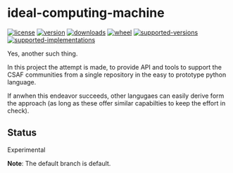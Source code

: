 # ideal-computing-machine

[![license](https://img.shields.io/github/license/sthagen/ideal-computing-machine.svg?style=flat)](https://github.com/sthagen/ideal-computing-machine/blob/default/LICENSE)
[![version](https://img.shields.io/pypi/v/csaf.svg?style=flat)](https://pypi.python.org/pypi/csaf/)
[![downloads](https://img.shields.io/pypi/dm/csaf.svg?style=flat)](https://pypi.python.org/pypi/csaf/)
[![wheel](https://img.shields.io/pypi/wheel/csaf.svg?style=flat)](https://pypi.python.org/pypi/csaf/)
[![supported-versions](https://img.shields.io/pypi/pyversions/csaf.svg?style=flat)](https://pypi.python.org/pypi/csaf/)
[![supported-implementations](https://img.shields.io/pypi/implementation/csaf.svg?style=flat)](https://pypi.python.org/pypi/csaf/)

Yes, another such thing.

In this project the attempt is made, to provide API and tools to support the CSAF communities from a single repository in the easy to prototype python language.

If anwhen this endeavor succeeds, other langugaes can easily derive form the approach (as long as these offer similar capabilties to keep the effort in check).

## Status
Experimental

**Note**: The default branch is default.
